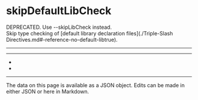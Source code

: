 <!-- Important! Do not modify comment blocks. They are necessary for the transformer to work properly -->

<!-- title -->
# skipDefaultLibCheck

<!-- shortDescription -->
DEPRECATED. Use --skipLibCheck instead.<br/>Skip type checking of [default library declaration files](./Triple-Slash Directives.md#-reference-no-default-libtrue).

---

<!-- extendedDescription -->


---

<!-- references -->
- []()
- []()
---

<!-- footer -->
The data on this page is available as a JSON object. Edits can be made in either JSON or here in Markdown.
